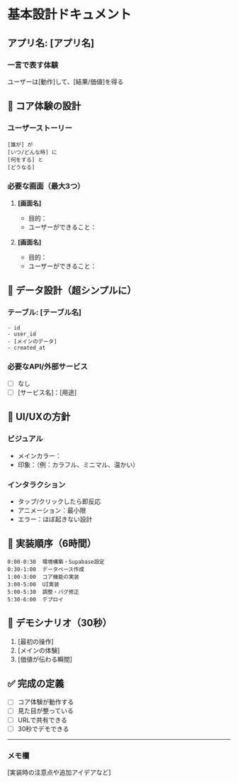 # 基本設計ドキュメント

## アプリ名: [アプリ名]

### 一言で表す体験
ユーザーは[動作]して、[結果/価値]を得る

## 🎯 コア体験の設計

### ユーザーストーリー
```
[誰が] が
[いつ/どんな時] に
[何をする] と
[どうなる] 
```

### 必要な画面（最大3つ）
1. **[画面名]**
   - 目的：
   - ユーザーができること：

2. **[画面名]**
   - 目的：
   - ユーザーができること：

## 💾 データ設計（超シンプルに）

### テーブル: [テーブル名]
```
- id
- user_id  
- [メインのデータ]
- created_at
```

### 必要なAPI/外部サービス
- [ ] なし
- [ ] [サービス名]：[用途]

## 🎨 UI/UXの方針

### ビジュアル
- メインカラー：
- 印象：（例：カラフル、ミニマル、温かい）

### インタラクション
- タップ/クリックしたら即反応
- アニメーション：最小限
- エラー：ほぼ起きない設計

## 🚀 実装順序（6時間）

```
0:00-0:30  環境構築・Supabase設定
0:30-1:00  データベース作成
1:00-3:00  コア機能の実装
3:00-5:00  UI実装
5:00-5:30  調整・バグ修正
5:30-6:00  デプロイ
```

## 📱 デモシナリオ（30秒）

1. [最初の操作]
2. [メインの体験]
3. [価値が伝わる瞬間]

## ✅ 完成の定義

- [ ] コア体験が動作する
- [ ] 見た目が整っている
- [ ] URLで共有できる
- [ ] 30秒でデモできる

---

### メモ欄
[実装時の注意点や追加アイデアなど]